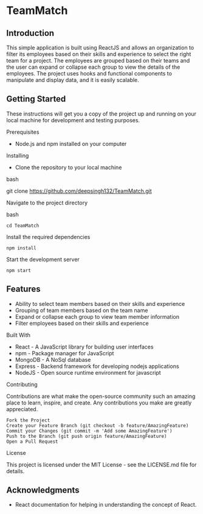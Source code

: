 # TeamMatch

## Introduction

This simple application is built using ReactJS and allows an organization to filter its employees based on their skills and experience to select the right team for a project. The employees are grouped based on their teams and the user can expand or collapse each group to view the details of the employees. The project uses hooks and functional components to manipulate and display data, and it is easily scalable.

## Getting Started

These instructions will get you a copy of the project up and running on your local machine for development and testing purposes.

Prerequisites

* Node.js and npm installed on your computer

Installing

* Clone the repository to your local machine

bash

git clone https://github.com/deepsingh132/TeamMatch.git

Navigate to the project directory

bash

    cd TeamMatch

Install the required dependencies

    npm install

Start the development server

    npm start

## Features

* Ability to select team members based on their skills and experience
* Grouping of team members based on the team name
* Expand or collapse each group to view team member information
* Filter employees based on their skills and experience

Built With

* React - A JavaScript library for building user interfaces
* npm - Package manager for JavaScript
* MongoDB - A NoSql database
* Express - Backend framework for developing nodejs applications
* NodeJS - Open source runtime environment for javascript

Contributing

Contributions are what make the open-source community such an amazing place to learn, inspire, and create. Any contributions you make are greatly appreciated.

    Fork the Project
    Create your Feature Branch (git checkout -b feature/AmazingFeature)
    Commit your Changes (git commit -m 'Add some AmazingFeature')
    Push to the Branch (git push origin feature/AmazingFeature)
    Open a Pull Request

License

This project is licensed under the MIT License - see the LICENSE.md file for details.

## Acknowledgments

* React documentation for helping in understanding the concept of React.
